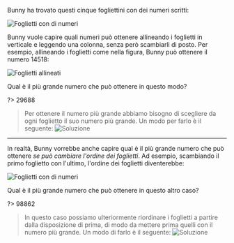 Bunny ha trovato questi cinque fogliettini con dei numeri scritti:

![Foglietti con di numeri](fig1.asy?h=300)

Bunny vuole capire quali numeri può ottenere allineando i foglietti in verticale e leggendo una colonna, senza però scambiarli di posto. Per esempio, allineando i foglietti come nella figura, Bunny può ottenere il numero $14518$:

![Foglietti allineati](fig2.asy?h=320)

Qual è il più grande numero che può ottenere in questo modo?

?> 29688

> Per ottenere il numero più grande abbiamo bisogno di scegliere da ogni foglietto il suo numero più grande. Un modo per farlo è il seguente:
> ![Soluzione](fig4.asy)

---

In realtà, Bunny vorrebbe anche capire qual è il più grande numero che può ottenere *se
può cambiare l'ordine dei foglietti*. Ad esempio, scambiando il primo foglietto con l'ultimo, l'ordine dei foglietti diventerebbe:

![Foglietti con di numeri](fig3.asy?h=300)

Qual è il più grande numero che può ottenere in questo altro caso?

?> 98862

> In questo caso possiamo ulteriormente riordinare i foglietti a partire dalla disposizione di prima, di modo da mettere prima quelli con il numero più grande. Un modo di farlo è il seguente:
> ![Soluzione](fig5.asy)
